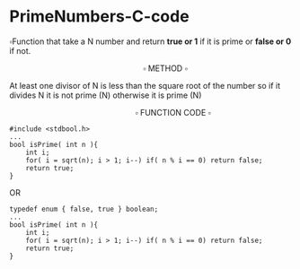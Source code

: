 # PrimeNumbers-C-code
▫️Function that take a N number and return __true or 1__ if it is prime or __false or 0__ if not.
<p>&emsp;&emsp;&emsp;&emsp;&emsp;&emsp;&emsp;&emsp;&emsp;&emsp;&emsp;&emsp;&emsp;&emsp;&emsp;&emsp;&emsp;▫️ METHOD ▫️</p>
<p>At least one divisor of N is less than the square root of the number 
so if it divides N it is not prime (N) otherwise it is prime (N)</P>
<p>&emsp;&emsp;&emsp;&emsp;&emsp;&emsp;&emsp;&emsp;&emsp;&emsp;&emsp;&emsp;&emsp;&emsp;&emsp;&emsp;▫️ FUNCTION CODE ▫️</p>

    #include <stdbool.h>  
    ...
	bool isPrime( int n ){
	    int i;
	    for( i = sqrt(n); i > 1; i--) if( n % i == 0) return false;
	    return true;
    }
OR
        
	typedef enum { false, true } boolean;
	...
	bool isPrime( int n ){
	    int i;
	    for( i = sqrt(n); i > 1; i--) if( n % i == 0) return false;
	    return true;
    }
	




                        
